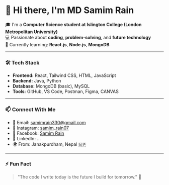 # 👋 Hi there, I'm MD Samim Rain

🎓 I'm a **Computer Science student at Islington College (London Metropolitan University)**  
💻 Passionate about **coding**, **problem-solving**, and **future technology**  
🚀 Currently learning: **React.js**, **Node.js**, **MongoDB**

---

### 🛠️ Tech Stack 
- **Frontend:** React, Tailwind CSS, HTML, JavaScript
- **Backend:** Java, Python
- **Database:** MongoDB (basic), MySQL 
- **Tools:** GitHub, VS Code, Postman, Figma, CANVAS 

---

### 📫 Connect With Me
- 📧 Email: [samimrain330@gmail.com](mailto:samimrain330@gmail.com)
- 📸 Instagram: [samim_rain07](https://www.instagram.com/samim_rain07/?__pwa=1)
- 👤 Facebook: [Samim Rain](https://www.facebook.com/samimrain007)
- 💼 LinkedIn: ...
- 🌍 From: Janakpurdham, Nepal 🇳🇵

---

### ⚡ Fun Fact
> "The code I write today is the future I build for tomorrow." 🌟
